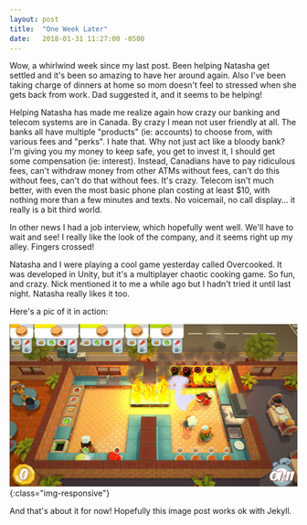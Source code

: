 ```yaml
---
layout: post
title:  "One Week Later"
date:   2018-01-31 11:27:00 -0500
---
```

Wow, a whirlwind week since my last post.  Been helping Natasha get settled and it's been so amazing to have her around again.  Also I've been taking charge of dinners at home so mom doesn't feel to stressed when she gets back from work.  Dad suggested it, and it seems to be helping!

Helping Natasha has made me realize again how crazy our banking and telecom systems are in Canada.  By crazy I mean not user friendly at all.  The banks all have multiple "products" (ie: accounts) to choose from, with various fees and "perks".  I hate that.  Why not just act like a bloody bank?  I'm giving you my money to keep safe, you get to invest it, I should get some compensation (ie: interest).  Instead, Canadians have to pay ridiculous fees, can't withdraw money from other ATMs without fees, can't do this without fees, can't do that without fees.  It's crazy.  Telecom isn't much better, with even the most basic phone plan costing at least $10, with nothing more than a few minutes and texts.  No voicemail, no call display... it really is a bit third world.

In other news I had a job interview, which hopefully went well.  We'll have to wait and see!  I really like the look of the company, and it seems right up my alley.  Fingers crossed!

Natasha and I were playing a cool game yesterday called Overcooked.  It was developed in Unity, but it's a multiplayer chaotic cooking game.  So fun, and crazy.  Nick mentioned it to me a while ago but I hadn't tried it until last night.  Natasha really likes it too.

Here's a pic of it in action:

![Screenshot of Overcooked](/assets/overcooked.jpg){:class="img-responsive"}

And that's about it for now!  Hopefully this image post works ok with Jekyll.
